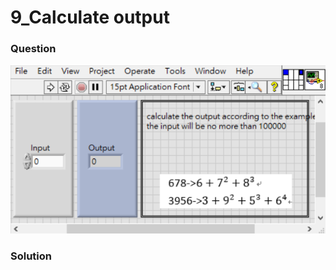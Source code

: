 # 9_Calculate output
### Question
![Question](https://github.com/Offliners/LabVIEW_projects/blob/master/LabVIEW-Fast-Coding-Challenge/Question9/9_Calculate%20output.vi%20Front%20Panel.png)

### Solution
